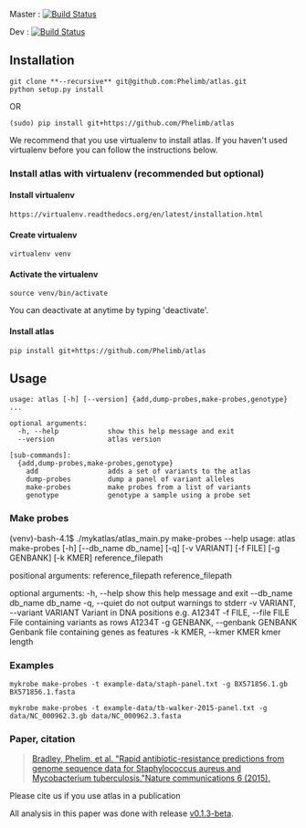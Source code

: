 Master : [![Build Status](https://travis-ci.org/Phelimb/atlas.svg?branch=master)](https://travis-ci.com/Phelimb/atlas)

Dev : [![Build Status](https://travis-ci.org/Phelimb/atlas.svg?branch=dev)](https://travis-ci.com/Phelimb/atlas)

## Installation

	git clone **--recursive** git@github.com:Phelimb/atlas.git
	python setup.py install

OR

	(sudo) pip install git+https://github.com/Phelimb/atlas

We recommend that you use virtualenv to install atlas. 
If you haven't used virtualenv before you can follow the instructions below. 	

### Install atlas with virtualenv (recommended but optional)

#### Install virtualenv

	https://virtualenv.readthedocs.org/en/latest/installation.html

#### Create virtualenv 

	virtualenv venv

#### Activate the virtualenv

	source venv/bin/activate

You can deactivate at anytime by typing 'deactivate'. 

#### Install atlas

	pip install git+https://github.com/Phelimb/atlas


## Usage

	usage: atlas [-h] [--version] {add,dump-probes,make-probes,genotype} ...

	optional arguments:
	  -h, --help            show this help message and exit
	  --version             atlas version

	[sub-commands]:
	  {add,dump-probes,make-probes,genotype}
	    add                 adds a set of variants to the atlas
	    dump-probes         dump a panel of variant alleles
	    make-probes         make probes from a list of variants
	    genotype            genotype a sample using a probe set

### Make probes

(venv)-bash-4.1$ ./mykatlas/atlas_main.py make-probes --help
usage: atlas make-probes [-h] [--db_name db_name] [-q] [-v VARIANT] [-f FILE]
                         [-g GENBANK] [-k KMER]
                         reference_filepath

positional arguments:
  reference_filepath    reference_filepath

optional arguments:
  -h, --help            show this help message and exit
  --db_name db_name     db_name
  -q, --quiet           do not output warnings to stderr
  -v VARIANT, --variant VARIANT
                        Variant in DNA positions e.g. A1234T
  -f FILE, --file FILE  File containing variants as rows A1234T
  -g GENBANK, --genbank GENBANK
                        Genbank file containing genes as features
  -k KMER, --kmer KMER  kmer length

### Examples

	mykrobe make-probes -t example-data/staph-panel.txt -g BX571856.1.gb BX571856.1.fasta

	mykrobe make-probes -t example-data/tb-walker-2015-panel.txt -g data/NC_000962.3.gb data/NC_000962.3.fasta


### Paper, citation 

> [Bradley, Phelim, et al. "Rapid antibiotic-resistance predictions from genome sequence data for Staphylococcus aureus and Mycobacterium tuberculosis."Nature communications 6 (2015).](http://www.nature.com/ncomms/2015/151221/ncomms10063/full/ncomms10063.html)

Please cite us if you use atlas in a publication

All analysis in this paper was done with release [v0.1.3-beta](https://github.com/iqbal-lab/Mykrobe-predictor/releases/tag/v0.1.3-beta).


